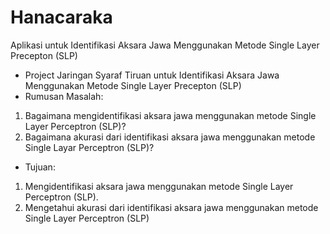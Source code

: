 # Hanacaraka
Aplikasi untuk Identifikasi Aksara Jawa Menggunakan Metode Single Layer Precepton (SLP)

- Project Jaringan Syaraf Tiruan untuk Identifikasi Aksara Jawa Menggunakan Metode Single Layer Precepton (SLP)
- Rumusan Masalah:
1. Bagaimana mengidentifikasi aksara jawa menggunakan metode Single Layer Perceptron (SLP)?
2. Bagaimana akurasi dari identifikasi aksara jawa menggunakan metode Single Layar Perceptron (SLP)?
- Tujuan:
1. 	Mengidentifikasi aksara jawa menggunakan metode Single Layer Perceptron (SLP).
2. Mengetahui akurasi dari identifikasi aksara jawa menggunakan metode Single Layer Perceptron (SLP)
